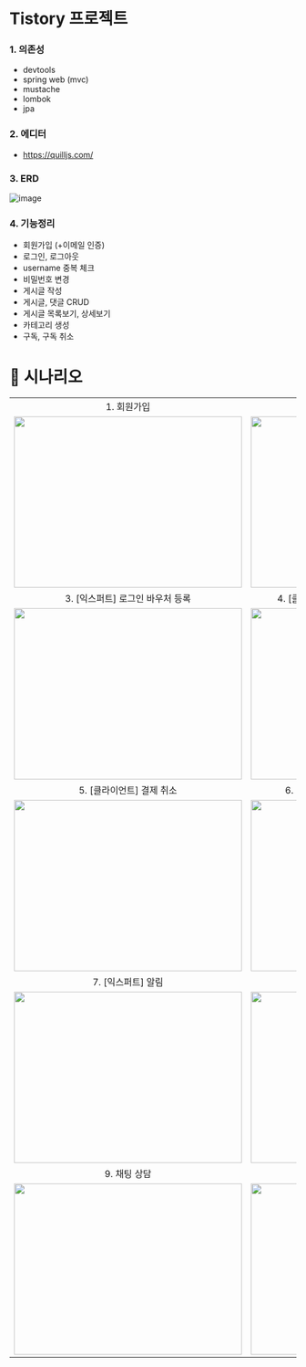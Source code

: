 # Tistory 프로젝트

### 1. 의존성
- devtools
- spring web (mvc)
- mustache
- lombok
- jpa
  
### 2. 에디터
- https://quilljs.com/

### 3. ERD
![image](https://github.com/user-attachments/assets/c87e4928-9263-489a-96f6-0163b4f00764)

### 4. 기능정리
- 회원가입 (+이메일 인증)
- 로그인, 로그아웃
- username 중복 체크
- 비밀번호 변경
- 게시글 작성
- 게시글, 댓글 CRUD
- 게시글 목록보기, 상세보기
- 카테고리 생성
- 구독, 구독 취소

###

# 📝 시나리오
<table style="border: 2px;">
<tr>
  <td align=center>1. 회원가입</td>
  <td align=center>2. [클라이언트] 커뮤니티</td>
</tr>
<tr>
  <td><img src="![Uploading 녹화_2024_08_07_16_20_39_511.gif…]()
"  width="400" height="300"/></td>
<td><img src="https://github.com/Hyeonjeong-JANG/spring-about-me/assets/139729358/ae599112-1c9a-404e-8d84-7e3b4597cbd1"  width="400" height="300"/></tr>
</tr>

<tr>
  <td align=center>3. [익스퍼트] 로그인 바우처 등록</td>
  <td align=center>4. [클라이언트] 바우처 결제 및 결제 내역 확인</td>
</tr>
<tr>
  <td><img src="https://github.com/Hyeonjeong-JANG/spring-about-me/assets/139729358/556aacec-8726-456a-a0b4-cc902091acfb"  width="400" height="300"/></td>
<td><img src="https://github.com/Hyeonjeong-JANG/spring-about-me/assets/139729358/4e2e18c1-7edb-4b3c-aaa5-85fba7842f13"  width="400" height="300"/></tr>
</tr>

<tr>
  <td align=center>5. [클라이언트] 결제 취소</td>
  <td align=center>6. [익스퍼트] 마이페이지에서 예약 만들기</td>
</tr>
<tr>
  <td><img src="https://github.com/Hyeonjeong-JANG/spring-about-me/assets/139729358/3f741049-96dd-4375-8c02-d1b1750ddad5"  width="400" height="300"/></td>
<td><img src="https://github.com/Hyeonjeong-JANG/spring-about-me/assets/139729358/2b911f11-46be-4afd-9260-0e966b51c1e3"  width="400" height="300"/></tr>
</tr>

<tr>
  <td align=center>7. [익스퍼트] 알림</td>
  <td align=center>8. [클라이언트] 알림</td>
</tr>
<tr>
  <td><img src="https://github.com/Hyeonjeong-JANG/spring-about-me/assets/139729358/6e38f788-9fe5-4efe-8067-58b3aeb97831"  width="400" height="300"/></td>
<td><img src="https://github.com/Hyeonjeong-JANG/spring-about-me/assets/139729358/f17bf6d6-0657-43c3-ab13-03389feaa93a"  width="400" height="300"/></tr>
</tr>

<tr>
  <td align=center>9. 채팅 상담</td>
  <td align=center>10. [클라이언트] 리뷰 작성</td>
</tr>
<tr>
  <td><img src="https://github.com/Hyeonjeong-JANG/spring-about-me/assets/139729358/c7941e23-331e-40c9-b76d-63bf49ade1af"  width="400" height="300"/></td>
<td><img src="https://github.com/Hyeonjeong-JANG/spring-about-me/assets/139729358/3106ced0-39d8-41c3-b142-d7818a71ca16"  width="400" height="300"/></tr>
</tr>
</table>
